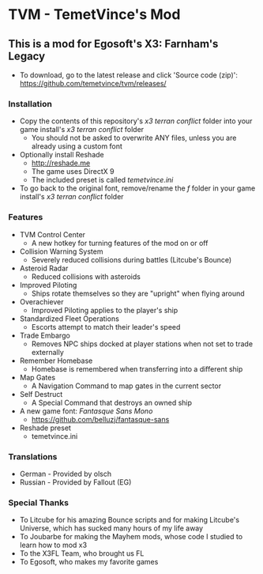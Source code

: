 # TVM - TemetVince's Mod

## This is a mod for Egosoft's X3: Farnham's Legacy
* To download, go to the latest release and click 'Source code (zip)': https://github.com/temetvince/tvm/releases/

### Installation
* Copy the contents of this repository's *x3 terran conflict* folder into your game install's *x3 terran conflict* folder
    * You should not be asked to overwrite ANY files, unless you are already using a custom font
* Optionally install Reshade
    * http://reshade.me
    * The game uses DirectX 9
    * The included preset is called *temetvince.ini*
* To go back to the original font, remove/rename the *f* folder in your game install's *x3 terran conflict* folder

### Features
* TVM Control Center
    * A new hotkey for turning features of the mod on or off
* Collision Warning System
    * Severely reduced collisions during battles (Litcube's Bounce)
* Asteroid Radar
    * Reduced collisions with asteroids
* Improved Piloting
    * Ships rotate themselves so they are "upright" when flying around
* Overachiever
    * Improved Piloting applies to the player's ship
* Standardized Fleet Operations
    * Escorts attempt to match their leader's speed
* Trade Embargo
    * Removes NPC ships docked at player stations when not set to trade externally
* Remember Homebase
    * Homebase is remembered when transferring into a different ship
* Map Gates
    * A Navigation Command to map gates in the current sector
* Self Destruct
    * A Special Command that destroys an owned ship
* A new game font: *Fantasque Sans Mono*
    * https://github.com/belluzj/fantasque-sans
* Reshade preset
    * temetvince.ini

### Translations
* German - Provided by olsch
* Russian - Provided by Fallout (EG)

### Special Thanks
* To Litcube for his amazing Bounce scripts and for making Litcube's Universe, which has sucked many hours of my life away
* To Joubarbe for making the Mayhem mods, whose code I studied to learn how to mod x3
* To the X3FL Team, who brought us FL
* To Egosoft, who makes my favorite games
